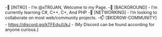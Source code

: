 -👋 [INTRO] - I’m @xTR0JAN, Welcome to my Page.
-🌱 [BACKGROUND] - I’m currently learning C#, C++, C+, And PHP
-💞️ [NETWORKING] - I’m looking to collaborate on most web/community projects.
-📫 [$KIDR0W-COMMUNITY] - https://discord.gg/kTFEdvJUkJ - (My Discord can be found according for anyone curious.)
